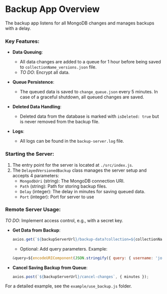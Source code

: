 # Backup App Overview

The backup app listens for all MongoDB changes and manages backups with a delay.

### Key Features:
- **Data Queuing**: 
    - All data changes are added to a queue for 1 hour before being saved to `collectionName_versions.json` file.
    - *TO DO*: Encrypt all data.
  
- **Queue Persistence**:
    - The queued data is saved to `change_queue.json` every 5 minutes. In case of a graceful shutdown, all queued changes are saved.

- **Deleted Data Handling**:
    - Deleted data from the database is marked with `isDeleted: true` but is never removed from the backup file.

- **Logs**:
    - All logs can be found in the `backup-server.log` file.

### Starting the Server:
1. The entry point for the server is located at `./src/index.js`.
2. The `DelayedVersionedBackup` class manages the server setup and accepts 4 parameters:
    - `MongodbUri` (string): The MongoDB connection URI.
    - `Path` (string): Path for storing backup files.
    - `Delay` (integer): The delay in minutes for saving queued data.
    - `Port` (integer): Port for server to use

### Remote Server Usage:

*TO DO*: Implement access control, e.g., with a secret key.

- **Get Data from Backup**:
    ```js
    axios.get(`${backupServerUrl}/backup-data?collection=${collectionName}&timestamp=${timestamp}`)
    ```
    - Optional: Add query parameters. Example:
    ```js
    &query=${encodeURIComponent(JSON.stringify({ query: { username: 'john_doe' } }))}
    ```

- **Cancel Saving Backup from Queue**:
    ```js
    axios.post(`${backupServerUrl}/cancel-changes`, { minutes });
    ```

For a detailed example, see the `example/use_backup.js` folder.